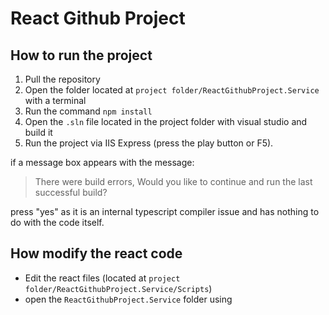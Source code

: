 # React Github Project
## How to run the project

 1. Pull the repository
 2. Open the folder located at `project folder/ReactGithubProject.Service` with a terminal
 3. Run the command `npm install`
 4. Open the `.sln` file located in the project folder with visual studio and build it
 5. Run the project via IIS Express (press the play button or F5). 

if a message box appears with the message:

> There were build errors, Would you like to continue and run the last
> successful build?

 press "yes" as it is an internal typescript compiler issue and has nothing to do with the code itself.
## How modify the react code
 - Edit the react files (located at `project folder/ReactGithubProject.Service/Scripts`)
 - open the `ReactGithubProject.Service` folder using 
